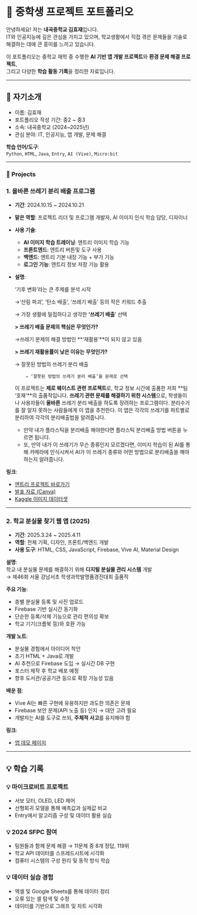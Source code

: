 # 📘 중학생 프로젝트 포트폴리오

안녕하세요! 저는 **내곡중학교 김효재**입니다.  
IT와 인공지능에 깊은 관심을 가지고 있으며, 학교생활에서 직접 겪은 문제들을 기술로 해결하는 데에 큰 흥미를 느끼고 있습니다.

이 포트폴리오는 중학교 재학 중 수행한 **AI 기반 앱 개발 프로젝트**와 **환경 문제 해결 프로젝트**,  
그리고 다양한 **학습 활동 기록**을 정리한 자료입니다.

---


## 👤 자기소개

- 이름: 김효재  
- 포트폴리오 작성 기간: 중2 ~ 중3
- 소속: 내곡중학교 (2024~2025년)  
- 관심 분야: IT, 인공지능, 앱 개발, 문제 해결  

**학습 언어/도구**:  
`Python`, `HTML`, `Java`, `Entry`, `AI (Vive)`, `Micro:bit`


---


### 📂 Projects

### 1. 올바른 쓰레기 분리 배출 프로그램

- **기간**: 2024.10.15 ~ 2024.10.21
- **맡은 역할**: 프로젝트 리더 및 프로그램 개발자, AI 이미지 인식 학습 담당, 디자이너
- **사용 기술**:
    - **AI 이미지 학습 트레이닝**: 엔트리 이미지 학습 기능
    - **프론트엔드**: 엔트리 버튼및 도구 사용
    - **백엔드**: 엔트리 기본 내장 기능 + 부가 기능
    - **로그인 기능**: 엔트리 정보 저장 기능 활용
- **설명**:
    
    ‘기후 변화’라는 큰 주제를 분석 시작
    
    →‘산림 파괴’, ‘탄소 배출’, ‘쓰레기 배출’ 등의 작은 키워드 추출
    
    → 가장 생활에 밀접하다고 생각한 **‘쓰레기 배출**’ 선택
    
    **> 쓰레기 배출 문제의 핵심은 무엇인가?**
    
    →쓰레기 문제의 해결 방법인 **‘재활용’**이 되지 않고 있음
    
    **> 쓰레기 재활용률이 낮은 이유는 무엇인가?**
    
    → 잘못된 방법의 쓰레기 분리 배출
    
          ⇒ ‘잘못된 방법의 쓰레기 분리 배출’을 문제로 선택
    
    이 프로젝트는 **제로 웨이스트 관련 프로젝트**로, 학교 정보 시간에 출품한 저희 **팀 ‘호재’**의 출품작입니다. **쓰레기 관련 문제를 해결하기 위한 시스템**으로, 학생들이나 사용자들이 **올바른** 쓰레기 분리 배출을 하도록 장려하는 프로그램이다. 분리수거를 잘 알지 못하는 사람들에게 이 앱을 추천한다. 이 앱은 각각의 쓰레기를 파트별로 분리하여 각각의 분리배출법을 알려줍니다.
    
    - 만약 내가 플라스틱을 분리배출 해야한다면 플라스틱 분리배출 방법 버튼을 누르면 됩니다.
    - 또, 만약 내가 이 쓰레기가 무슨 종류인지 모르겠다면, 이미지 학습이 된 AI를 통해 카메라에   인식시켜서 AI가 이 쓰레기 종류와 어떤 방법으로 분리배출을 해야하는지 알려줍니다.

**링크**:
- [엔트리 프로젝트 바로가기](https://playentry.org/project/671593d4c40ad113746d7067)  
- [발표 자료 (Canva)](https://www.canva.com/design/DAGUKJn3pSI/M9Ogjcmxi96MZn3XSw-Wcw/edit?utm_content=DAGUKJn3pSI&utm_campaign=designshare&utm_medium=link2&utm_source=sharebutton)  
- [Kaggle 이미지 데이터셋](https://www.kaggle.com/datasets/asdasdasasdas/garbage-classification)


---


### 2. 학교 분실물 찾기 웹 앱 (2025)

- **기간**: 2025.3.24 ~ 2025.4.11  
- **역할**: 전체 기획, 디자인, 프론트/백엔드 개발  
- **사용 도구**: HTML, CSS, JavaScript, Firebase, Vive AI, Material Design  

**설명**:  
학교 내 분실물 문제를 해결하기 위해 **디지털 분실물 관리 시스템** 개발  
→ 제46회 서울 강남서초 학생과학발명품경진대회 출품작  

**주요 기능**:
- 층별 분실물 등록 및 사진 업로드  
- Firebase 기반 실시간 동기화  
- 단순한 등록/삭제 기능으로 관리 편의성 확보  
- 학교 기기(크롬북 등)와 호환 가능  

**개발 노트**:
- 분실물 경험에서 아이디어 착안  
- 초기 HTML + Java로 개발  
- AI 추천으로 Firebase 도입 → 실시간 DB 구현  
- 포스터 제작 후 학교 배포 예정  
- 향후 도서관/공공기관 등으로 확장 가능성 있음  

**배운 점**:
- Vive AI는 빠른 구현에 유용하지만 과도한 의존은 문제  
- Firebase 보안 문제(API 노출 등) 인지 → 대안 고려 필요  
- 개발자는 AI를 도구로 쓰되, **주체적 사고**를 유지해야 함  

**링크**:  
- [앱 데모 페이지](https://ho109-6eb98.web.app/)


---


## 💡 학습 기록


### 💡 마이크로비트 프로젝트
- 서보 모터, OLED, LED 제어  
- 선형회귀 모델을 통해 예측값과 실제값 비교  
- Entry에서 알고리즘 구성 및 데이터 활용 실습  

### 💡 2024 SFPC 참여
- 팀원들과 함께 문제 해결 → 11문제 중 8개 정답, 119위  
- 학교 API 데이터를 스프레드시트에 시각화  
- 컴퓨터 시스템의 구성 원리 및 동작 방식 학습  

### 💡 데이터 실습 경험
- 엑셀 및 Google Sheets를 통해 데이터 정리  
- 오류 있는 셀 탐색 및 수정  
- 데이터를 기반으로 그래프 및 차트 시각화  
